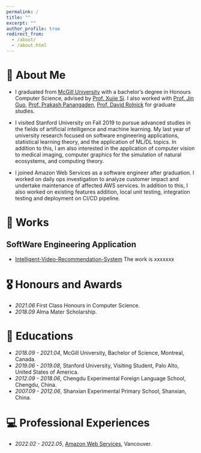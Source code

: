 ```yaml
---
permalink: /
title: ""
excerpt: ""
author_profile: true
redirect_from: 
  - /about/
  - /about.html
---
```

# 👦 About Me
- I graduated from [McGill University](https://www.mcgill.ca) with a bachelor’s degree in Honours Computer Science, advised by [Prof. Xujie Si](https://www.cs.mcgill.ca/~xsi). I also worked with [Prof. Jin Guo](https://www.cs.mcgill.ca/~jguo/lab.html), [Prof. Prakash Panangaden](https://www.cs.mcgill.ca/~prakash/), [Prof. David Rolnick](https://davidrolnick.com/) for graduate studies.

- I visited Stanford University on Fall 2019 to pursue advanced studies in the fields of artificial intelligence and machine learning. My last year of university research focused on software engineering applications, statistical learning theory, and the application of ML/DL topics. In addition to this, I am also interested in the application of computer vision to medical imaging, computer graphics for the simulation of natural ecosystems, and computing theory.

- I joined Amazon Web Services as a software engineer after graduation. I worked on daily ops investigation to analyze customer impact and undertake maintenance of affected AWS services. In addition to this, I also worked on existing features addition, local unit testing, integration testing and deployment on CI/CD pipeline.

# 📝 Works
##    SoftWare Engineering Application
- [Intelligent-Video-Recommendation-System](https://github.com/KangruiRen0102/Intelligent-Video-Recommendation-System)
The work is xxxxxxx


# 🎖 Honours and Awards
- *2021.06* First Class Honours in Computer Science. 
- *2018.09* Alma Mater Scholarship.

# 📖 Educations
- *2018.09 - 2021.04*, McGill University, Bachelor of Science, Montreal, Canada.
- *2019.06 - 2019.08*, Stanford University, Visiting Student, Palo Alto, United States of America.
- *2012.09 - 2018.06*, Chengdu Experimental Foreign Language School, Chengdu, China.
- *2007.09 - 2012.06*, Shanxian Experimental Primary School, Shanxian, China.


# 💻 Professional Experiences
- *2022.02 - 2022.05*, [Amazon Web Services](https://aws.amazon.com/), Vancouver.



